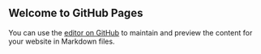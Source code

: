 ## Welcome to GitHub Pages

You can use the [editor on GitHub](https://github.com/mukhiil/DigitalMarketingProjects/edit/main/README.md) to maintain and preview the content for your website in Markdown files.


